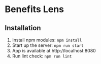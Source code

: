 # Benefits Lens

## Installation
1. Install npm modules: `npm install`
2. Start up the server: `npm run start`
3. App is available at http://localhost:8080
4. Run lint check: `npm run lint`
